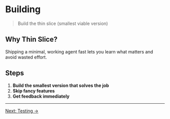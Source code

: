 # Building

> Build the thin slice (smallest viable version)

## Why Thin Slice?
Shipping a minimal, working agent fast lets you learn what matters and avoid wasted effort.

## Steps
1. **Build the smallest version that solves the job**
2. **Skip fancy features**
3. **Get feedback immediately**

---

[Next: Testing →](04-testing.md)
